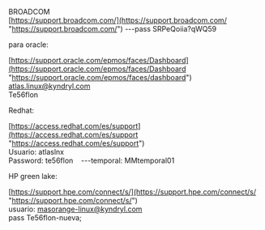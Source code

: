 BROADCOM  
[https://support.broadcom.com/](https://support.broadcom.com/ "https://support.broadcom.com/") ---pass SRPeQoiia?qWQ59

para oracle:

[https://support.oracle.com/epmos/faces/Dashboard](https://support.oracle.com/epmos/faces/Dashboard "https://support.oracle.com/epmos/faces/dashboard")  
atlas.linux@kyndryl.com  
Te56flon

Redhat:

[https://access.redhat.com/es/support](https://access.redhat.com/es/support "https://access.redhat.com/es/support")  
Usuario: atlaslnx  
Password: te56flon    ---temporal: MMtemporal01

HP green lake:

[https://support.hpe.com/connect/s/](https://support.hpe.com/connect/s/ "https://support.hpe.com/connect/s/")  
usuario: masorange-linux@kyndryl.com  
pass Te56flon-nueva;